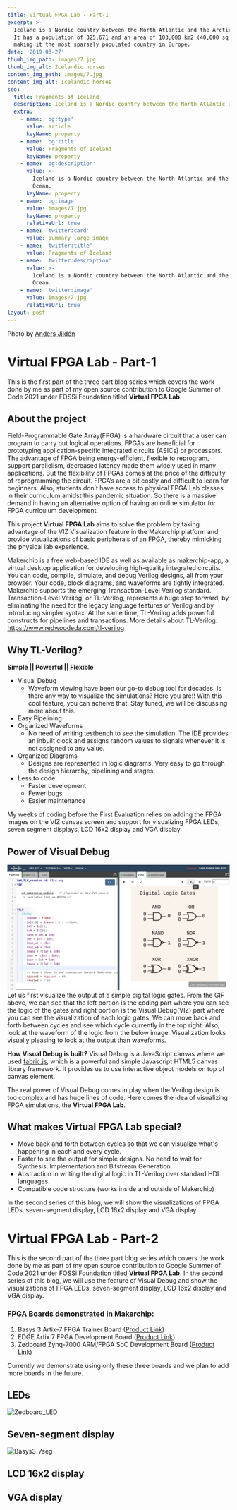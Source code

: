 ```yaml
---
title: Virtual FPGA Lab - Part-1
excerpt: >-
  Iceland is a Nordic country between the North Atlantic and the Arctic Ocean.
  It has a population of 325,671 and an area of 103,000 km2 (40,000 sq mi),
  making it the most sparsely populated country in Europe.
date: '2019-03-27'
thumb_img_path: images/7.jpg
thumb_img_alt: Icelandic horses
content_img_path: images/7.jpg
content_img_alt: Icelandic horses
seo:
  title: Fragments of Iceland
  description: Iceland is a Nordic country between the North Atlantic and the Arctic Ocean.
  extra:
    - name: 'og:type'
      value: article
      keyName: property
    - name: 'og:title'
      value: Fragments of Iceland
      keyName: property
    - name: 'og:description'
      value: >-
        Iceland is a Nordic country between the North Atlantic and the Arctic
        Ocean.
      keyName: property
    - name: 'og:image'
      value: images/7.jpg
      keyName: property
      relativeUrl: true
    - name: 'twitter:card'
      value: summary_large_image
    - name: 'twitter:title'
      value: Fragments of Iceland
    - name: 'twitter:description'
      value: >-
        Iceland is a Nordic country between the North Atlantic and the Arctic
        Ocean.
    - name: 'twitter:image'
      value: images/7.jpg
      relativeUrl: true
layout: post
---
```


Photo by [Anders Jildén](https://unsplash.com/photos/uO4Au3LrCtk)

# Virtual FPGA Lab - Part-1
This is the first part of the three part blog series which covers the work done by me as part of my open source contribution to Google Summer of Code 2021 under FOSSi Foundation titled __Virtual FPGA Lab__.

## About the project
Field-Programmable Gate Array(FPGA) is a hardware circuit that a user can program to carry out logical operations. FPGAs are beneficial for prototyping application-specific integrated circuits (ASICs) or processors. The advantage of FPGA being energy-efficient, flexible to reprogram, support parallelism, decreased latency made them widely used in many applications. But the flexibility of FPGAs comes at the price of the difficulty of reprogramming the circuit. FPGA’s are a bit costly and difficult to learn for beginners. Also, students don’t have access to physical FPGA Lab classes in their curriculum amidst this pandemic situation. So there is a massive demand in having an alternative option of having an online simulator for FPGA curriculum development. 

This project __Virtual FPGA Lab__ aims to solve the problem by taking advantage of the VIZ Visualization feature in the Makerchip platform and provide visualizations of basic peripherals of an FPGA, thereby mimicking the physical lab experience.

Makerchip is a free web-based IDE as well as available as makerchip-app, a virtual desktop application for developing high-quality integrated circuits. You can code, compile, simulate, and debug Verilog designs, all from your browser. Your code, block diagrams, and waveforms are tightly integrated. Makerchip supports the emerging Transaction-Level Verilog standard. Transaction-Level Verilog, or TL-Verilog, represents a huge step forward, by eliminating the need for the legacy language features of Verilog and by introducing simpler syntax. At the same time, TL-Verilog adds powerful constructs for pipelines and transactions. More details about TL-Verilog: https://www.redwoodeda.com/tl-verilog

## Why TL-Verilog?
__Simple || Powerful || Flexible__
- Visual Debug
  - Waveform viewing have been our go-to debug tool for decades. Is there any way to visualize the simulations? Here you are!! With this cool feature, you can acheive that. Stay tuned, we will be discussing more about this.
- Easy Pipelining
- Organized Waveforms
  - No need of writing testbench to see the simulation. The IDE provides an inbuilt clock and assigns random values to signals whenever it is not assigned to any value.
- Organized Diagrams
  - Designs are represented in logic diagrams. Very easy to go through the design hierarchy, pipelining and stages.
- Less to code
  - Faster development
  - Fewer bugs 
  - Easier maintenance

My weeks of coding before the First Evaluation relies on adding the FPGA images on the VIZ canvas screen and support for visualizing FPGA LEDs, seven segment displays, LCD 16x2 display and VGA display.

## Power of Visual Debug
![logic_gates](../images/logic_gates.gif)
Let us first visualize the output of a simple digital logic gates. From the GIF above, we can see that the left portion is the coding part where you can see the logic of the gates and right portion is the Visual Debug(VIZ) part where you can see the visualization of each logic gates. We can move back and forth between cycles and see which cycle currently in the top right. Also, look at the waveform of the logic from the below image. Visualization looks visually pleasing to look at the output than waveforms.

__How Visual Debug is built?__
Visual Debug is a JavaScript canvas where we used [fabric.js](http://fabricjs.com/), which is a powerful and simple Javascript HTML5 canvas library framework. It provides us to use interactive object models on top of canvas element.

The real power of Visual Debug comes in play when the Verilog design is too complex and has huge lines of code. Here comes the idea of visualizing FPGA simulations, the __Virtual FPGA Lab__.


## What makes Virtual FPGA Lab special?
- Move back and forth between cycles so that we can visualize what's happening in each and every cycle.
- Faster to see the output for simple designs. No need to wait for Synthesis, Implementation and Bitstream Generation.
- Abstraction in writing the digital logic in TL-Verilog over standard HDL languages.
- Compatible code structure (works inside and outside of Makerchip)

In the second series of this blog, we will show the visualizations of FPGA LEDs, seven-segment display, LCD 16x2 display and VGA display.

# Virtual FPGA Lab - Part-2
This is the second part of the three part blog series which covers the work done by me as part of my open source contribution to Google Summer of Code 2021 under FOSSi Foundation titled __Virtual FPGA Lab__. In the second series of this blog, we will use the feature of Visual Debug and show the visualizations of FPGA LEDs, seven-segment display, LCD 16x2 display and VGA display.

### FPGA Boards demonstrated in Makerchip:
1. Basys 3 Artix-7 FPGA Trainer Board ([Product Link](https://store.digilentinc.com/basys-3-artix-7-fpga-beginner-board-recommended-for-introductory-users/)) 
3. EDGE Artix 7 FPGA Development Board ([Product Link](https://allaboutfpga.com/product/edge-artix-7-fpga-development-board/))
4. Zedboard Zynq-7000 ARM/FPGA SoC Development Board ([Product Link](https://www.avnet.com/wps/portal/us/products/avnet-boards/avnet-board-families/zedboard/))

Currently we demonstrate using only these three boards and we plan to add more boards in the future.
## LEDs
![Zedboard_LED](https://user-images.githubusercontent.com/15063738/124794052-3c88ea80-df6c-11eb-9da2-1e250868b6de.gif)
## Seven-segment display
![Basys3_7seg](https://user-images.githubusercontent.com/15063738/124794130-532f4180-df6c-11eb-8541-0f83f9ec47c6.gif)
## LCD 16x2 display

## VGA display